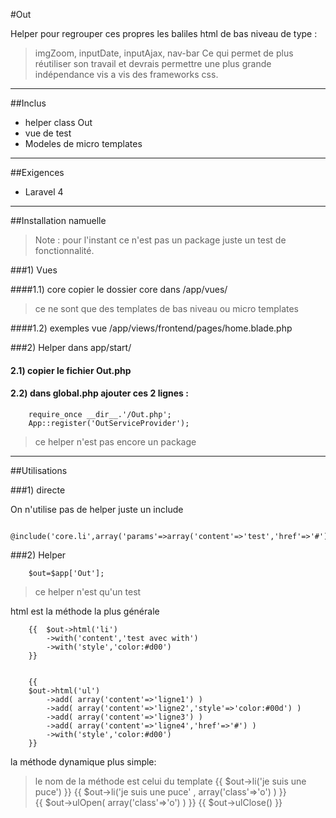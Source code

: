 #Out

Helper pour regrouper ces propres les baliles html de bas niveau de type :
> imgZoom, inputDate, inputAjax, nav-bar
Ce qui permet de plus réutiliser son travail et devrais permettre une plus grande indépendance vis a vis des frameworks css.


-----

##Inclus

* helper class Out
* vue de test
* Modeles de micro templates


-----

##Exigences
- Laravel 4

-----

##Installation namuelle

>Note : pour l'instant ce n'est pas un package juste un test de fonctionnalité.



###1) Vues


####1.1) core
 copier le dossier core dans /app/vues/
 > ce ne sont que des templates de bas niveau ou micro templates

####1.2) exemples
 vue /app/views/frontend/pages/home.blade.php
    
###2) Helper
 dans app/start/
 
#### 2.1) copier le fichier Out.php
#### 2.2) dans global.php ajouter ces 2 lignes :
        require_once __dir__.'/Out.php';
        App::register('OutServiceProvider');
>ce helper n'est pas encore un package
    

-----

##Utilisations

###1) directe

On n'utilise pas de helper juste un include

        @include('core.li',array('params'=>array('content'=>'test','href'=>'#')))


###2) Helper

        $out=$app['Out'];
>ce helper n'est qu'un test

html est la méthode la plus générale

        {{	$out->html('li')
			->with('content','test avec with')
			->with('style','color:#d00')
        }}


        {{
		$out->html('ul')
			->add( array('content'=>'ligne1') )
			->add( array('content'=>'ligne2','style'=>'color:#00d') )
			->add( array('content'=>'ligne3') )
			->add( array('content'=>'ligne4','href'=>'#') )
			->with('style','color:#d00')	
        }}

la méthode dynamique plus simple:
> le nom de la méthode est celui du template
        {{ $out->li('je suis une puce') }}
        {{ $out->li('je suis une puce' , array('class'=>'o') )  }}        
        {{ $out->ulOpen(  array('class'=>'o') ) }}
        {{ $out->ulClose() }}        